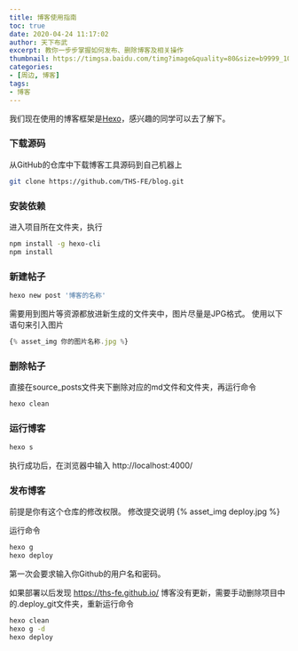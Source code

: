 ```yaml
---
title: 博客使用指南
toc: true
date: 2020-04-24 11:17:02
author: 天下布武
excerpt: 教你一步步掌握如何发布、删除博客及相关操作
thumbnail: https://timgsa.baidu.com/timg?image&quality=80&size=b9999_10000&sec=1587643897827&di=eb4b80655054b213e840dbf93bdf07e0&imgtype=0&src=http%3A%2F%2Fefile.kaoyan.com%2Fimg%2F2016%2F03%2F03%2F105800_56d7a8384f8e7.jpg
categories:
- [周边, 博客]
tags: 
- 博客
---
```


我们现在使用的博客框架是[Hexo](https://hexo.io/zh-cn/)，感兴趣的同学可以去了解下。

### 下载源码
从GitHub的仓库中下载博客工具源码到自己机器上

```bash
git clone https://github.com/THS-FE/blog.git
```

### 安装依赖
进入项目所在文件夹，执行
```bash
npm install -g hexo-cli
npm install
```

### 新建帖子
```bash
hexo new post '博客的名称'
```
需要用到图片等资源都放进新生成的文件夹中，图片尽量是JPG格式。
使用以下语句来引入图片
```javascript
{% asset_img 你的图片名称.jpg %}
```

### 删除帖子
直接在source\_posts文件夹下删除对应的md文件和文件夹，再运行命令
```bash
hexo clean
```

### 运行博客
```bash
hexo s
```
执行成功后，在浏览器中输入 http://localhost:4000/

### 发布博客
前提是你有这个仓库的修改权限。
修改提交说明
{% asset_img deploy.jpg %}

运行命令
```bash
hexo g
hexo deploy
```
第一次会要求输入你Github的用户名和密码。

如果部署以后发现 https://ths-fe.github.io/ 博客没有更新，需要手动删除项目中的.deploy_git文件夹，重新运行命令
```bash
hexo clean
hexo g -d
hexo deploy
```



